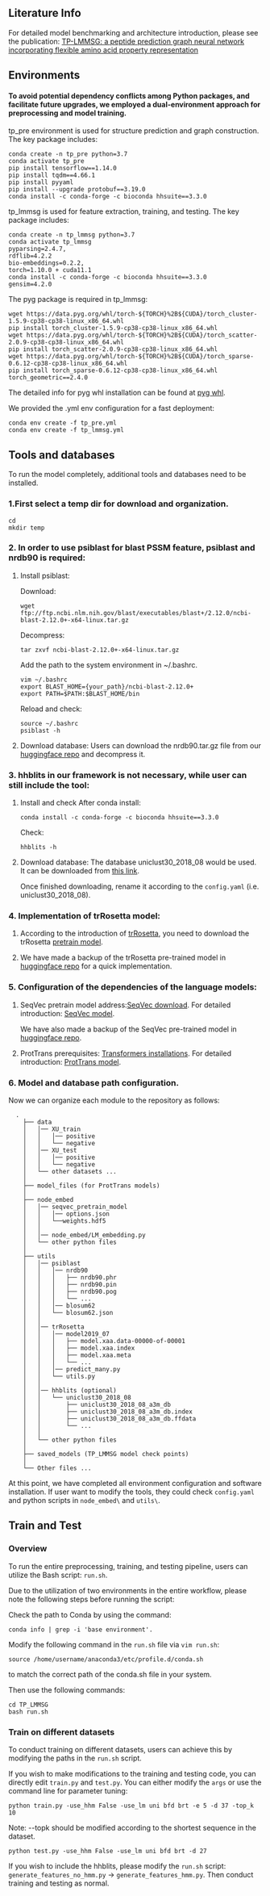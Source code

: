 ## Literature Info
For detailed model benchmarking and architecture introduction, please see the publication: [TP-LMMSG: a peptide prediction graph neural network incorporating flexible amino acid property representation](https://academic.oup.com/bib/article/25/4/bbae308/7699353)


## Environments

#### To avoid potential dependency conflicts among Python packages, and facilitate future upgrades, we employed a dual-environment approach for preprocessing and model training.

tp_pre environment is used for structure prediction and graph construction. The key package includes:
```
conda create -n tp_pre python=3.7
conda activate tp_pre
pip install tensorflow==1.14.0
pip install tqdm==4.66.1
pip install pyyaml
pip install --upgrade protobuf==3.19.0
conda install -c conda-forge -c bioconda hhsuite==3.3.0
```

tp_lmmsg is used for feature extraction, training, and testing. The key package includes: 
```
conda create -n tp_lmmsg python=3.7
conda activate tp_lmmsg
pyparsing=2.4.7, 
rdflib=4.2.2
bio-embeddings=0.2.2, 
torch=1.10.0 + cuda11.1
conda install -c conda-forge -c bioconda hhsuite==3.3.0
gensim=4.2.0
```

The pyg package is required in tp_lmmsg:
```
wget https://data.pyg.org/whl/torch-${TORCH}%2B${CUDA}/torch_cluster-1.5.9-cp38-cp38-linux_x86_64.whl
pip install torch_cluster-1.5.9-cp38-cp38-linux_x86_64.whl
wget https://data.pyg.org/whl/torch-${TORCH}%2B${CUDA}/torch_scatter-2.0.9-cp38-cp38-linux_x86_64.whl
pip install torch_scatter-2.0.9-cp38-cp38-linux_x86_64.whl
wget https://data.pyg.org/whl/torch-${TORCH}%2B${CUDA}/torch_sparse-0.6.12-cp38-cp38-linux_x86_64.whl
pip install torch_sparse-0.6.12-cp38-cp38-linux_x86_64.whl
torch_geometric==2.4.0
```
The detailed info for pyg whl installation can be found at [pyg whl](https://data.pyg.org/whl/).

We provided the .yml env configuration for a fast deployment:

```
conda env create -f tp_pre.yml
conda env create -f tp_lmmsg.yml
```

## Tools and databases

To run the model completely, additional tools and databases need to be installed. 

### 1.First select a temp dir for download and organization. 
```
cd
mkdir temp
```

### 2. In order to use psiblast for blast PSSM feature, psiblast and nrdb90 is required:

1) Install psiblast:

    Download:
    ```
    wget ftp://ftp.ncbi.nlm.nih.gov/blast/executables/blast+/2.12.0/ncbi-blast-2.12.0+-x64-linux.tar.gz
    ```

    Decompress:
    ```
    tar zxvf ncbi-blast-2.12.0+-x64-linux.tar.gz
    ```

    Add the path to the system environment in ~/.bashrc.
    ```
    vim ~/.bashrc
    export BLAST_HOME={your_path}/ncbi-blast-2.12.0+
    export PATH=$PATH:$BLAST_HOME/bin
    ```

    Reload and check:
    ```
    source ~/.bashrc
    psiblast -h
    ```

2) Download database:
    Users can download the nrdb90.tar.gz file from our [huggingface repo](https://huggingface.co/HongHongStand/TP_LMMSG/tree/main) and decompress it.


### 3. hhblits in our framework is not necessary, while user can still include the tool:

1) Install and check
    After conda install:
    ```
    conda install -c conda-forge -c bioconda hhsuite==3.3.0
    ```

    Check:
    ```
    hhblits -h
    ```

2) Download database:
    The database uniclust30_2018_08 would be used. It can be downloaded from [this link](https://wwwuser.gwdg.de/~compbiol/uniclust/2018_08/uniclust30_2018_08_hhsuite.tar.gz).

    Once finished downloading, rename it according to the `config.yaml` (i.e. uniclust30_2018_08).

### 4. Implementation of trRosetta model:

1) 
    According to the introduction of [trRosetta](https://github.com/gjoni/trRosetta), you need to download the trRosetta [pretrain model](https://files.ipd.uw.edu/pub/trRosetta/model2019_07.tar.bz2).

2) 
    We have made a backup of the trRosetta pre-trained model in [huggingface repo](https://huggingface.co/HongHongStand/TP_LMMSG/tree/main) for a quick implementation.


### 5. Configuration of the dependencies of the language models:

1) 
    SeqVec pretrain model address:[SeqVec download](https://rostlab.org/~deepppi/seqvec.zip). For detailed introduction: [SeqVec model](https://github.com/mheinzinger/SeqVec).

    We have also made a backup of the SeqVec pre-trained model in [huggingface repo](https://huggingface.co/HongHongStand/TP_LMMSG/tree/main).


2) 
    ProtTrans prerequisites: [Transformers installations](https://huggingface.co/docs/transformers/installation). For detailed introduction: [ProtTrans model](https://github.com/agemagician/ProtTrans).


### 6. Model and database path configuration.

Now we can organize each module to the repository as follows:

```
  .
    ├── data
    │   │── XU_train
    │   │   │── positive
    │   │   └── negative
    │   │── XU_test
    │   │   │── positive
    │   │   └── negative
    │   └── other datasets ...
    │
    ├── model_files (for ProtTrans models)
    │
    ├── node_embed
    │   │── seqvec_pretrain_model
    │   │   │── options.json
    │   │   └──weights.hdf5
    │   │     
    │   │── node_embed/LM_embedding.py
    │   └── other python files 
    │
    ├── utils
    │   │── psiblast
    │   │   │── nrdb90
    │   │   │   ├── nrdb90.phr
    │   │   │   ├── nrdb90.pin
    │   │   │   ├── nrdb90.pog
    │   │   │   └── ...
    │   │   │── blosum62
    │   │   └── blosum62.json
    │   │
    │   │── trRosetta
    │   │   │── model2019_07
    │   │   │   ├── model.xaa.data-00000-of-00001
    │   │   │   ├── model.xaa.index
    │   │   │   ├── model.xaa.meta
    │   │   │   └── ...
    │   │   │── predict_many.py
    │   │   └── utils.py
    │   │     
    │   │── hhblits (optional)
    │   │   └── uniclust30_2018_08
    │   │       ├── uniclust30_2018_08_a3m_db
    │   │       ├── uniclust30_2018_08_a3m_db.index
    │   │       ├── uniclust30_2018_08_a3m_db.ffdata
    │   │       └── ...
    │   │     
    │   └── other python files 
    │   
    ├── saved_models (TP_LMMSG model check points)
    │ 
    └── Other files ...
```

At this point, we have completed all environment configuration and software installation. If user want to modify the tools, they could check `config.yaml` and python scripts in `node_embed\` and `utils\`.

## Train and Test

### Overview

To run the entire preprocessing, training, and testing pipeline, users can utilize the Bash script: `run.sh`. 

Due to the utilization of two environments in the entire workflow, please note the following steps before running the script:

Check the path to Conda by using the command: 
```
conda info | grep -i 'base environment'. 
```
Modify the following command in the `run.sh` file via `vim run.sh`:
```
source /home/username/anaconda3/etc/profile.d/conda.sh 
```
to match the correct path of the conda.sh file in your system.

Then use the following commands:
```
cd TP_LMMSG
bash run.sh
```

### Train on different datasets

To conduct training on different datasets, users can achieve this by modifying the paths in the `run.sh` script.

If you wish to make modifications to the training and testing code, you can directly edit `train.py` and `test.py`. You can either modify the `args` or use the command line for parameter tuning:

```
python train.py -use_hhm False -use_lm uni bfd brt -e 5 -d 37 -top_k 10
```
Note: --topk should be modified according to the shortest sequence in the dataset.
```
python test.py -use_hhm False -use_lm uni bfd brt -d 27
```
If you wish to include the hhblits, please modify the `run.sh` script: `generate_features_no_hmm.py` -> `generate_features_hmm.py`. Then conduct training and testing as normal.

